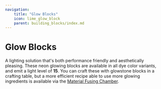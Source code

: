 ```yaml
---
navigation:
    title: "Glow Blocks"
    icon: lime_glow_block
    parent: building_blocks/index.md
---
```


# Glow Blocks

<GameScene zoom={2}>
<Block id="lime_glow_block" />
<Block id="light_blue_glow_block" x="1" />
<Block id="white_glow_block" x="2" />
</GameScene>

A lighting solution that's both performance friendly and aesthetically pleasing. These neon glowing blocks are available
in all dye color variants, and emit a light level of **15**. You can craft these with glowstone blocks in a crafting table,
but a more efficient recipe able to use more glowing ingredients is available via the
[Material Fusing Chamber](../machines/gpm.md#material-fusing-chamber).